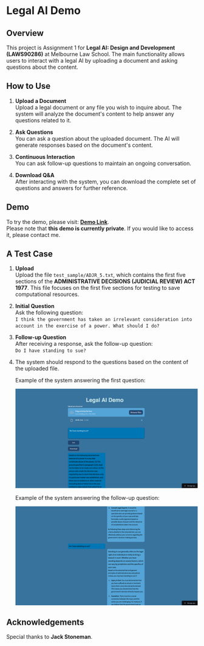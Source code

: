 # Legal AI Demo

## Overview  
This project is Assignment 1 for **Legal AI: Design and Development (LAWS90286)** at Melbourne Law School. The main functionality allows users to interact with a legal AI by uploading a document and asking questions about the content.

## How to Use

1. **Upload a Document**  
   Upload a legal document or any file you wish to inquire about. The system will analyze the document's content to help answer any questions related to it.

2. **Ask Questions**  
   You can ask a question about the uploaded document. The AI will generate responses based on the document's content.

3. **Continuous Interaction**  
   You can ask follow-up questions to maintain an ongoing conversation.

4. **Download Q&A**  
   After interacting with the system, you can download the complete set of questions and answers for further reference.

## Demo  
To try the demo, please visit: **[Demo Link](https://bibzbdzhj7eurppcmlfchr.streamlit.app/)**.  
Please note that **this demo is currently private**. If you would like to access it, please contact me.

## A Test Case

1. **Upload**  
   Upload the file `test_sample/ADJR_5.txt`, which contains the first five sections of the **ADMINISTRATIVE DECISIONS (JUDICIAL REVIEW) ACT 1977**. This file focuses on the first five sections for testing to save computational resources.

2. **Initial Question**  
   Ask the following question:  
   `I think the government has taken an irrelevant consideration into account in the exercise of a power. What should I do?`

3. **Follow-up Question**  
   After receiving a response, ask the follow-up question:  
   `Do I have standing to sue?`

4. The system should respond to the questions based on the content of the uploaded file.

   Example of the system answering the first question:

   ![First question response](test_sample/test_1.png)

   Example of the system answering the follow-up question:

   ![Follow-up question response](test_sample/test_2.png)


## Acknowledgements
Special thanks to **Jack Stoneman**.
